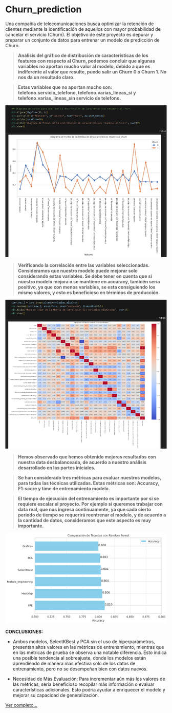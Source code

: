 # Churn_prediction
Una compañía de telecomunicaciones busca optimizar la retención de clientes mediante la identificación de aquellos con mayor probabilidad de cancelar el servicio (Churn). El objetivo de este proyecto es depurar y preparar un conjunto de datos para entrenar un modelo de predicción de Churn.


> **Análisis del gráfico de distribución de características de los features con respecto al Churn, podemos concluir que algunas variables no aportan mucho valor al modelo, debido a que es indiferente al valor que resulte, puede salir un Churn 0 ó Churn 1. No nos da un resultado claro.**

> **Estas variables que no aportan mucho son: telefono.servicio_telefono, telefono.varias_lineas_si y telefono.varias_lineas_sin servicio de telefono.**

![](https://github.com/juanmijael-salazar/Churn_prediction/blob/main/images/Captura%20de%20pantalla%202025-01-05%20200752.png)


> **Verificando la correlación entre las variables seleccionadas. Consideramos que nuestro modelo puede mejorar solo considerando estas variables. Se debe tener en cuenta que si nuestro modelo mejora o se mantiene en accuracy, también sería positivo, ya que con menos variables, se esta consiguiendo los mismo valores, y esto es beneficioso en términos de producción.**

![](https://github.com/juanmijael-salazar/Churn_prediction/blob/main/images/Captura%20de%20pantalla%202025-01-05%20200907.png)


>**Hemos observado que hemos obtenido mejores resultados con nuestra data desbalanceada, de acuerdo a nuestro análisis desarrollado en las partes iniciales.**

>**Se han considerado tres métricas para evaluar nuestros modelos, para todas las técnicas utilizadas. Estas métricas son: Accuracy, F1-score y time de entrenamiento modelo.**

>**El tiempo de ejecución del entrenamiento es importante por si se requiere escalar el proyecto. Por ejemplo si queremos trabajar con data real, que nos ingresa continuamente, ya que cada cierto periodo de tiempo se requerirá reentrenar el modelo, y de acuerdo a la cantidad de datos, consideramos que este aspecto es muy importante.**

![](https://github.com/juanmijael-salazar/Churn_prediction/blob/main/images/Captura%20de%20pantalla%202025-01-05%20201026.png)

**CONCLUSIONES:**
- Ambos modelos, SelectKBest y PCA sin el uso de hiperparámetros, presentan altos valores en las métricas de entrenamiento, mientras que en las métricas de prueba se observa una notable diferencia. Esto indica una posible tendencia al sobreajuste, donde los modelos están aprendiendo de manera más efectiva solo de los datos de entrenamiento, pero no se desempeñan bien con datos nuevos.

- Necesidad de Más Evaluación: Para incrementar aún más los valores de las métricas, sería beneficioso recopilar más información o evaluar características adicionales. Esto podría ayudar a enriquecer el modelo y mejorar su capacidad de generalización.


[Ver completo...](https://github.com/juanmijael-salazar/Churn_prediction/blob/main/Churn_Conclusiones.ipynb)
